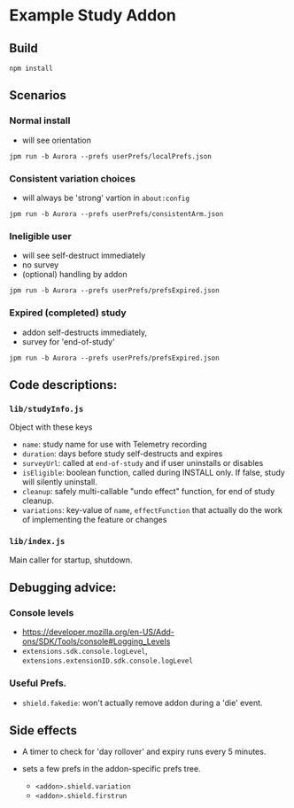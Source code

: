 # Example Study Addon

## Build

```
npm install
```

## Scenarios

### Normal install

- will see orientation

`jpm run -b Aurora --prefs userPrefs/localPrefs.json`

### Consistent variation choices

- will always be 'strong' vartion in `about:config`

`jpm run -b Aurora --prefs userPrefs/consistentArm.json`

### Ineligible user

- will see self-destruct immediately
- no survey
- (optional) handling by addon

`jpm run -b Aurora --prefs userPrefs/prefsExpired.json`

### Expired (completed) study

- addon self-destructs immediately,
- survey for 'end-of-study'

`jpm run -b Aurora --prefs userPrefs/prefsExpired.json`



## Code descriptions:

### `lib/studyInfo.js`

Object with these keys

- `name`: study name for use with Telemetry recording
- `duration`: days before study self-destructs and expires
- `surveyUrl`: called at `end-of-study` and if user uninstalls or disables
- `isEligible`: boolean function, called during INSTALL only.  If false, study will silently uninstall.
- `cleanup`: safely multi-callable "undo effect" function, for end of study cleanup.
- `variations`: key-value of `name`, `effectFunction` that actually do the work of implementing the feature or changes

### `lib/index.js`

Main caller for startup, shutdown.


## Debugging advice:

### Console levels

- https://developer.mozilla.org/en-US/Add-ons/SDK/Tools/console#Logging_Levels
- `extensions.sdk.console.logLevel`, `extensions.extensionID.sdk.console.logLevel`

### Useful Prefs.

- `shield.fakedie`: won't actually remove addon during a 'die' event.

## Side effects

- A timer to check for 'day rollover' and expiry runs every 5 minutes.
- sets a few prefs in the addon-specific prefs tree.

  * `<addon>.shield.variation`
  * `<addon>.shield.firstrun`
